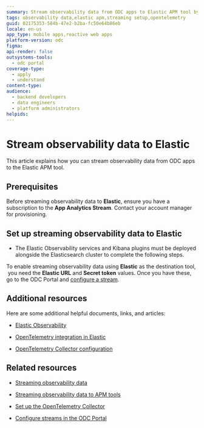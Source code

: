 ```yaml
---
summary: Stream observability data from ODC apps to Elastic APM tool by configuring Elastic URL and Secret token in OutSystems Developer Cloud (ODC).
tags: observability data,elastic apm,streaming setup,opentelemetry
guid: 02175353-584b-47e2-b2ba-fc50e64b86eb
locale: en-us
app_type: mobile apps,reactive web apps
platform-version: odc
figma: 
api-render: false
outsystems-tools:
  - odc portal
coverage-type:
  - apply
  - understand
content-type: 
audience:
  - backend developers
  - data engineers
  - platform administrators
helpids: 
---
```


# Stream observability data to Elastic

This article explains how you can stream observability data from ODC apps to the Elastic APM tool.

## Prerequisites

Before streaming observability data to **Elastic**, ensure you have a subscription to the **App Analytics Stream**. Contact your account manager for provisioning.

## Set up streaming observability data to Elastic

<div class="info" markdown="1">

* The Elastic Observability services and Kibana plugins must be deployed alongside the Elasticsearch cluster to complete the following steps. 

</div>

To enable streaming observability data using **Elastic** as the destination tool,  you need the **Elastic URL** and **Secret token** values. Once you have these, go to the ODC Portal and [configure a stream](stream-app-analytics-configure.md). 

## Additional resources

Here are some additional helpful documents, links, and articles:

* [Elastic Observability](https://www.elastic.co/observability)

* [OpenTelemetry integration in Elastic](https://www.elastic.co/guide/en/apm/guide/8.6/open-telemetry.html)

* [OpenTelemetry Collector configuration](https://opentelemetry.io/docs/collector/configuration/)


## Related resources

* [Streaming observability data](stream-app-analytics-overview.md)

* [Streaming observability data to APM tools](stream-app-analytics-apm.md)

* [Set up the OpenTelemetry Collector](stream-app-analytics-opentelemetry.md)

* [Configure streams in the ODC Portal](stream-app-analytics-configure.md)
